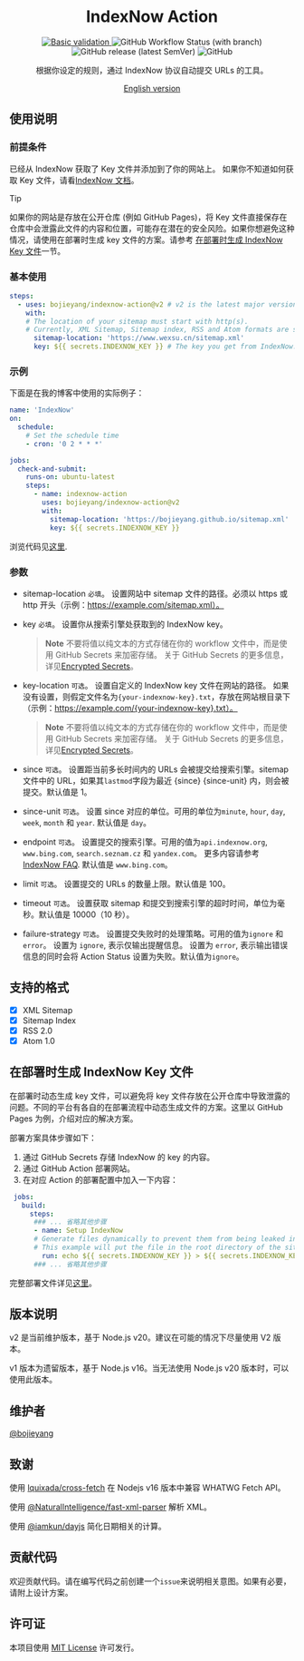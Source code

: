 <h1 align="center">IndexNow Action</h1>
<p align="center">
<a href="https://github.com/bojieyang/indexnow-action/actions/workflows/basic-validation.yml">
  <img alt="Basic validation" src="https://github.com/bojieyang/indexnow-action/actions/workflows/basic-validation.yml/badge.svg">
</a>
<img alt="GitHub Workflow Status (with branch)" src="https://img.shields.io/github/actions/workflow/status/bojieyang/indexnow-action/test.yml?branch=main">
  <img alt="GitHub release (latest SemVer)" src="https://img.shields.io/github/v/release/bojieyang/indexnow-action">
<img alt="GitHub" src="https://img.shields.io/github/license/bojieyang/indexnow-action">
</p>
<p align="center">
根据你设定的规则，通过 IndexNow 协议自动提交 URLs 的工具。
</p>

<p align="center">
  <a href="README.md">English version</a>
</p>

## 使用说明

### **前提条件**

已经从 IndexNow 获取了 Key 文件并添加到了你的网站上。
如果你不知道如何获取 Key 文件，请看[IndexNow 文档](https://www.indexnow.org/documentation)。

> [!TIP]
> 如果你的网站是存放在公开仓库 (例如 GitHub Pages)，将 Key 文件直接保存在仓库中会泄露此文件的内容和位置，可能存在潜在的安全风险。如果你想避免这种情况，请使用在部署时生成 key 文件的方案。请参考 [在部署时生成 IndexNow Key 文件](#在部署时生成-indexnow-key-文件)一节。

### **基本使用**
```yaml
steps:
  - uses: bojieyang/indexnow-action@v2 # v2 is the latest major version following the action-versioning.
    with:
    # The location of your sitemap must start with http(s). 
    # Currently, XML Sitemap, Sitemap index, RSS and Atom formats are supported.
      sitemap-location: 'https://www.wexsu.cn/sitemap.xml' 
      key: ${{ secrets.INDEXNOW_KEY }} # The key you get from IndexNow.
```

### **示例**

下面是在我的博客中使用的实际例子：

```yaml
name: 'IndexNow'
on:
  schedule:
    # Set the schedule time
    - cron: '0 2 * * *'

jobs:
  check-and-submit:
    runs-on: ubuntu-latest
    steps:
      - name: indexnow-action
        uses: bojieyang/indexnow-action@v2
        with:
          sitemap-location: 'https://bojieyang.github.io/sitemap.xml'
          key: ${{ secrets.INDEXNOW_KEY }}
```

浏览代码见[这里](https://github.com/bojieyang/bojieyang.github.io/blob/master/.github/workflows/IndexNow.yml).

### **参数**

- sitemap-location
  `必填`。
  设置网站中 sitemap 文件的路径。必须以 https 或 http 开头（示例：https://example.com/sitemap.xml）。

- key
  `必填`。
  设置你从搜索引擎处获取到的 IndexNow key。

  > **Note** 不要将值以纯文本的方式存储在你的 workflow 文件中，而是使用 GitHub Secrets 来加密存储。
  > 关于 GitHub Secrets 的更多信息，详见[Encrypted Secrets](https://docs.github.com/en/actions/security-guides/encrypted-secrets)。

- key-location
  `可选`。
  设置自定义的 IndexNow key 文件在网站的路径。
  如果没有设置，则假定文件名为`{your-indexnow-key}.txt`，存放在网站根目录下（示例：https://example.com/{your-indexnow-key}.txt）。

  > **Note** 不要将值以纯文本的方式存储在你的 workflow 文件中，而是使用 GitHub Secrets 来加密存储。
  > 关于 GitHub Secrets 的更多信息，详见[Encrypted Secrets](https://docs.github.com/en/actions/security-guides/encrypted-secrets)。

- since
  `可选`。
  设置距当前多长时间内的 URLs 会被提交给搜索引擎。sitemap 文件中的 URL，如果其`lastmod`字段为最近 {since} {since-unit} 内，则会被提交。默认值是 1。

- since-unit
  `可选`。
  设置 since 对应的单位。可用的单位为`minute`, `hour`, `day`, `week`, `month` 和 `year`. 默认值是 `day`。

- endpoint
  `可选`。
  设置提交的搜索引擎。可用的值为`api.indexnow.org`, `www.bing.com`, `search.seznam.cz` 和 `yandex.com`。
  更多内容请参考[IndexNow FAQ](https://www.indexnow.org/faq). 默认值是 `www.bing.com`。

- limit
  `可选`。
  设置提交的 URLs 的数量上限。默认值是 100。

- timeout
  `可选`。
  设置获取 sitemap 和提交到搜索引擎的超时时间，单位为毫秒。默认值是 10000（10 秒）。

- failure-strategy
  `可选`。
  设置提交失败时的处理策略。可用的值为`ignore` 和 `error`。
  设置为 `ignore`, 表示仅输出提醒信息。
  设置为 `error`, 表示输出错误信息的同时会将 Action Status 设置为失败。默认值为`ignore`。

## 支持的格式

- [x] XML Sitemap
- [x] Sitemap Index
- [x] RSS 2.0
- [x] Atom 1.0

## 在部署时生成 IndexNow Key 文件
在部署时动态生成 key 文件，可以避免将 key 文件存放在公开仓库中导致泄露的问题。不同的平台有各自的在部署流程中动态生成文件的方案。这里以 GitHub Pages 为例，介绍对应的解决方案。

部署方案具体步骤如下：
1. 通过 GitHub Secrets 存储 IndexNow 的 key 的内容。
2. 通过 GitHub Action 部署网站。
3. 在对应 Action 的部署配置中加入一下内容：
```yaml
 jobs:
   build:
     steps: 
      ### ... 省略其他步骤
      - name: Setup IndexNow 
      # Generate files dynamically to prevent them from being leaked in public repositories.
      # This example will put the file in the root directory of the site.You may change the location by yourself.
        run: echo ${{ secrets.INDEXNOW_KEY }} > ${{ secrets.INDEXNOW_KEY }}.txt
      ### ... 省略其他步骤
```
完整部署文件详见[这里](https://github.com/bojieyang/bojieyang.github.io/blob/master/.github/workflows/jekyll.yml)。

## 版本说明

v2 是当前维护版本，基于 Node.js v20。建议在可能的情况下尽量使用 V2 版本。

v1 版本为遗留版本，基于 Node.js v16。当无法使用 Node.js v20 版本时，可以使用此版本。

## 维护者

[@bojieyang](https://github.com/bojieyang)

## 致谢

使用 [lquixada/cross-fetch](https://github.com/lquixada/cross-fetch) 在 Nodejs v16 版本中兼容 WHATWG Fetch API。

使用 [@NaturalIntelligence/fast-xml-parser](https://github.com/NaturalIntelligence/fast-xml-parser) 解析 XML。

使用 [@iamkun/dayjs](https://github.com/iamkun/dayjs) 简化日期相关的计算。

## 贡献代码

欢迎贡献代码。请在编写代码之前创建一个`issue`来说明相关意图。如果有必要，请附上设计方案。

## 许可证

本项目使用 [MIT License](LICENSE) 许可发行。
